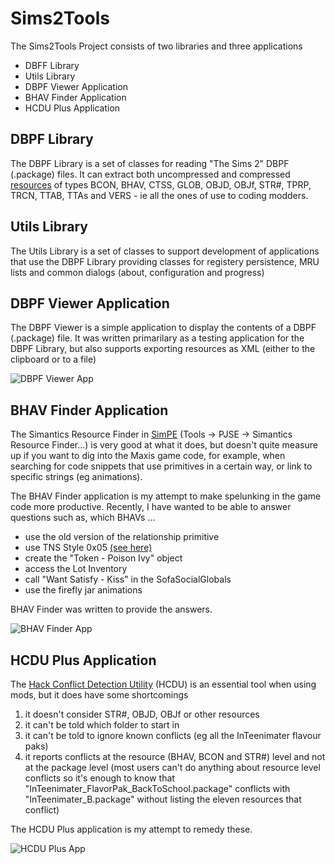# Sims2Tools
The Sims2Tools Project consists of two libraries and three applications
* DBFF Library
* Utils Library
* DBPF Viewer Application
* BHAV Finder Application
* HCDU Plus Application

## DBPF Library
The DBPF Library is a set of classes for reading "The Sims 2" DBPF (.package) files.  It can extract both uncompressed and compressed [resources](https://modthesims.info/wiki.php?title=List_of_Sims_2_Formats_by_Name) of types BCON, BHAV, CTSS, GLOB, OBJD, OBJf, STR#, TPRP, TRCN, TTAB, TTAs and VERS - ie all the ones of use to coding modders.

## Utils Library
The Utils Library is a set of classes to support development of applications that use the DBPF Library providing classes for registery persistence, MRU lists and common dialogs (about, configuration and progress)

## DBPF Viewer Application
The DBPF Viewer is a simple application to display the contents of a DBPF (.package) file.  It was written primarilary as a testing application for the DBPF Library, but also supports exporting resources as XML (either to the clipboard or to a file)

![DBPF Viewer App](https://www.picknmixmods.com/Sims2/Notes/DbpfViewer/DbpfViewer01.jpg)

## BHAV Finder Application
The Simantics Resource Finder in [SimPE](https://modthesims.info/showthread.php?t=630456) (Tools -> PJSE -> Simantics Resource Finder...) is very good at what it does, but doesn't quite measure up if you want to dig into the Maxis game code, for example, when searching for code snippets that use primitives in a certain way, or link to specific strings (eg animations).

The BHAV Finder application is my attempt to make spelunking in the game code more productive.  Recently, I have wanted to be able to answer questions such as, which BHAVs ...
* use the old version of the relationship primitive
* use TNS Style 0x05 [(see here)](https://www.picknmixmods.com/Sims2/Notes/TnsStyle5/TnsStyle5.html)
* create the "Token - Poison Ivy" object
* access the Lot Inventory
* call "Want Satisfy - Kiss" in the SofaSocialGlobals
* use the firefly jar animations

BHAV Finder was written to provide the answers.

![BHAV Finder App](https://www.picknmixmods.com/Sims2/Notes/BhavFinder/Answer3_1.jpg)

## HCDU Plus Application
The [Hack Conflict Detection Utility](http://www.leefish.nl/mybb/showthread.php?tid=2063) (HCDU) is an essential tool when using mods, but it does have some shortcomings
1. it doesn't consider STR#, OBJD, OBJf or other resources
1. it can't be told which folder to start in
1. it can't be told to ignore known conflicts (eg all the InTeenimater flavour paks)
1. it reports conflicts at the resource (BHAV, BCON and STR#) level and not at the package level (most users can't do anything about resource level conflicts so it's enough to know that "InTeenimater_FlavorPak_BackToSchool.package" conflicts with "InTeenimater_B.package" without listing the eleven resources that conflict)
	  
The HCDU Plus application is my attempt to remedy these.

![HCDU Plus App](https://www.picknmixmods.com/Sims2/Notes/HcduPlus/HcduPlus01.jpg)
